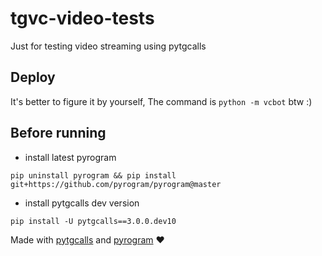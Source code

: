 # tgvc-video-tests

Just for testing video streaming using pytgcalls

## Deploy

It's better to figure it by yourself, 
The command is `python -m vcbot` btw :)

## Before running

- install latest pyrogram

`pip uninstall pyrogram && pip install git+https://github.com/pyrogram/pyrogram@master`


- install pytgcalls dev version

`pip install -U pytgcalls==3.0.0.dev10`


Made with [pytgcalls](https://github.com/MarshalX/tgcalls) and [pyrogram](https://github.com/pyrogram/pyrogram) ❤️